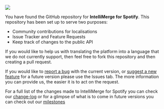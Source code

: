 ![](https://writhem.net/intellimerge/logo.png) 

You have found the GitHub repository for **IntelliMerge for Spotify**. This repository has been set up to serve two purposes:

- Community contributions for localisations
- Issue Tracker and Feature Requests
- Keep track of changes to the public API

If you would like to help us with translating the platform into a language that we do not currently support, then feel free to fork this repository and then creating a pull request.

If you would like to [report a bug](https://github.com/WritheM/IntelliMerge/issues/new?assignees=&labels=bug&template=bug_report.md&title=) with the current version, or [suggest a new feature](https://github.com/WritheM/IntelliMerge/issues/new?assignees=&labels=enhancement&template=feature_request.md&title=) for a future version please use the Issues tab. The more information you can provide us, the easier it is to act on the request.

For a full list of the changes made to IntelliMerge for Spotify you can check our [change-log](https://writhem.net/intellimerge/about.php#changelog) or for a glimpse of what is to come in future versions you can check out our [milestones](https://github.com/WritheM/IntelliMerge/milestones)